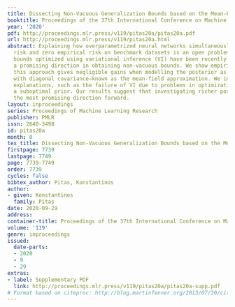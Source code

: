 ```yaml
---
title: Dissecting Non-Vacuous Generalization Bounds based on the Mean-Field Approximation
booktitle: Proceedings of the 37th International Conference on Machine Learning
year: '2020'
pdf: http://proceedings.mlr.press/v119/pitas20a/pitas20a.pdf
url: http://proceedings.mlr.press/v119/pitas20a.html
abstract: Explaining how overparametrized neural networks simultaneously achieve low
  risk and zero empirical risk on benchmark datasets is an open problem. PAC-Bayes
  bounds optimized using variational inference (VI) have been recently proposed as
  a promising direction in obtaining non-vacuous bounds. We show empirically that
  this approach gives negligible gains when modelling the posterior as a Gaussian
  with diagonal covariance—known as the mean-field approximation. We investigate common
  explanations, such as the failure of VI due to problems in optimization or choosing
  a suboptimal prior. Our results suggest that investigating richer posteriors is
  the most promising direction forward.
layout: inproceedings
series: Proceedings of Machine Learning Research
publisher: PMLR
issn: 2640-3498
id: pitas20a
month: 0
tex_title: Dissecting Non-Vacuous Generalization Bounds based on the Mean-Field Approximation
firstpage: 7739
lastpage: 7749
page: 7739-7749
order: 7739
cycles: false
bibtex_author: Pitas, Konstantinos
author:
- given: Konstantinos
  family: Pitas
date: 2020-09-29
address: 
container-title: Proceedings of the 37th International Conference on Machine Learning
volume: '119'
genre: inproceedings
issued:
  date-parts:
  - 2020
  - 9
  - 29
extras:
- label: Supplementary PDF
  link: http://proceedings.mlr.press/v119/pitas20a/pitas20a-supp.pdf
# Format based on citeproc: http://blog.martinfenner.org/2013/07/30/citeproc-yaml-for-bibliographies/
---
```

